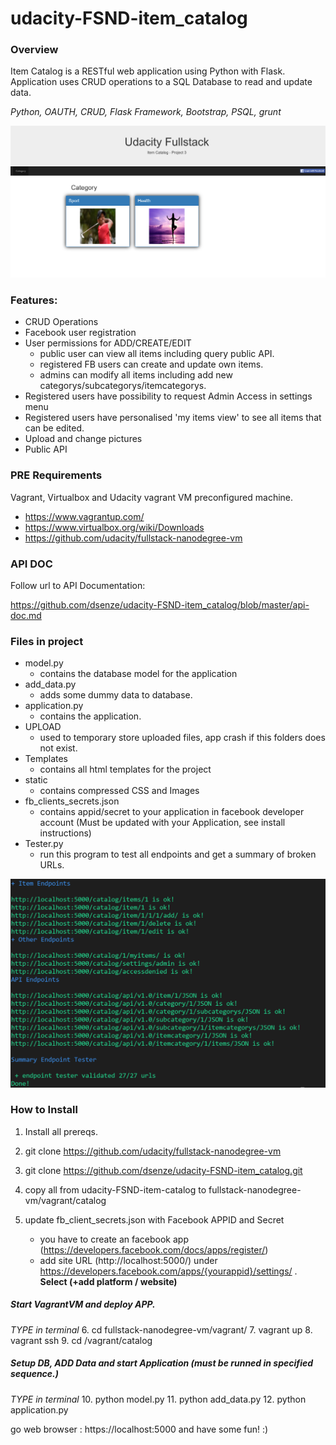 # udacity-FSND-item_catalog

### Overview

Item Catalog is a RESTful web application using Python with Flask. Application uses CRUD operations to a SQL Database to read and update data.

*Python, OAUTH, CRUD, Flask Framework, Bootstrap, PSQL, grunt*

![Image of app](https://github.com/dsenze/udacity-FSND-item_catalog/blob/master/static/images/blob/startpage.PNG)

### Features:
* CRUD Operations
* Facebook user registration 
* User permissions for ADD/CREATE/EDIT
    - public user can view all items including query public API.
	- registered FB users can create and update own items.
	- admins can modify all items including add new categorys/subcategorys/itemcategorys.
* Registered users have possibility to request Admin Access in settings menu
* Registered users have personalised 'my items view' to see all items that can be edited.
* Upload and change pictures	
* Public API

### PRE Requirements
Vagrant, Virtualbox and Udacity vagrant VM preconfigured machine.

- https://www.vagrantup.com/
- https://www.virtualbox.org/wiki/Downloads
- https://github.com/udacity/fullstack-nanodegree-vm

### API DOC

Follow url to API Documentation:

https://github.com/dsenze/udacity-FSND-item_catalog/blob/master/api-doc.md

### Files in project
* model.py
	- contains the database model for the application
* add_data.py
    - adds some dummy data to database.
* application.py
    - contains the application. 
* UPLOAD
    - used to temporary store uploaded files, app crash if this folders does not exist.
* Templates
    - contains all html templates for the project
* static
    - contains compressed CSS and Images
* fb_clients_secrets.json
    - contains appid/secret to your application in facebook developer account (Must be updated with your Application, see install instructions)
* Tester.py
    - run this program to test all endpoints and get a summary of broken URLs.

![Image of tester.py](https://github.com/dsenze/udacity-FSND-item_catalog/blob/master/static/images/blob/tester.PNG)





### How to Install
1. Install all prereqs.

2. git clone https://github.com/udacity/fullstack-nanodegree-vm
3. git clone https://github.com/dsenze/udacity-FSND-item_catalog.git

4. copy all from udacity-FSND-item-catalog to fullstack-nanodegree-vm/vagrant/catalog
5. update fb_client_secrets.json with Facebook APPID and Secret
	- you have to create an facebook app (https://developers.facebook.com/docs/apps/register/)
	- add site URL (http://localhost:5000/) under https://developers.facebook.com/apps/{yourappid}/settings/ . **Select (+add platform / website)** 

##### Start VagrantVM and deploy APP.
*TYPE in terminal*
6. cd fullstack-nanodegree-vm/vagrant/
7. vagrant up
8. vagrant ssh
9. cd /vagrant/catalog

##### Setup DB, ADD Data and start Application (must be runned in specified sequence.)

*TYPE in terminal*
10. python model.py
11. python add_data.py
12. python application.py

go web browser : https://localhost:5000 and have some fun! :)



